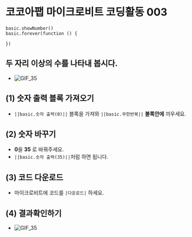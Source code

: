 # 코코아팹 마이크로비트 코딩활동 003

```ghost
basic.showNumber()
basic.forever(function () {
	
})
```

## 두 자리 이상의 수를 나타내 봅시다.
* ![GIF_35](https://github.com/kocoasolution/mytutorial/assets/170903760/821d627f-f63f-4ebe-be5e-6a749ef3b6fb)


## (1) 숫자 출력 블록 가져오기
* ``||basic.숫자 출력(0)||`` 블록을 가져와 ``||basic.무한반복||`` **블록안에** 끼우세요.

## (2) 숫자 바꾸기
* **0**을 **35** 로 바꿔주세요.
* ``||basic.숫자 출력(35)||``처럼 하면 됩니다.

## (3) 코드 다운로드
* 마이크로비트에 코드를 `|다운로드|` 하세요.

## (4) 결과확인하기
* ![GIF_35](https://github.com/kocoasolution/mytutorial/assets/170903760/821d627f-f63f-4ebe-be5e-6a749ef3b6fb)
